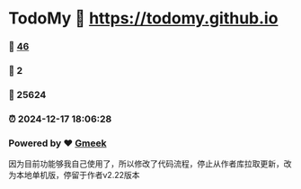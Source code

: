 # TodoMy :link: https://todomy.github.io 
### :page_facing_up: [46](https://todomy.github.io/tag.html) 
### :speech_balloon: 2 
### :hibiscus: 25624 
### :alarm_clock: 2024-12-17 18:06:28 
### Powered by :heart: [Gmeek](https://github.com/Meekdai/Gmeek)

因为目前功能够我自己使用了，所以修改了代码流程，停止从作者库拉取更新，改为本地单机版，停留于作者v2.22版本
